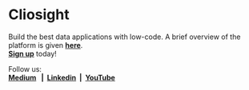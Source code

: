 # Cliosight

Build the best data applications with low-code. A brief overview of the platform is given <b>[here](platform_overview.md)</b>.<br/><b>[Sign up](https://cliosight.com/#signup)</b> today!
      
Follow us:    
<b>[Medium](https://medium.com/@cliosight) &nbsp;&nbsp;|&nbsp;&nbsp;[Linkedin](https://www.linkedin.com/company/14571342)&nbsp;&nbsp;|&nbsp;&nbsp;[YouTube](https://www.youtube.com/@cliosight)&nbsp;&nbsp;</b>


